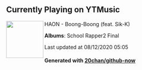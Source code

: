 ## Currently Playing on YTMusic

[<img align="left" width="100" src="https://lh3.googleusercontent.com/L1RvFYc2v1gq9BUVu5kgG2AdaekuP22fBAydkTZH1a_WE-3nEAjoF66gMVWi6ANBfcByD-PB8CQNCRH9dA">](https://music.youtube.com/channel/UCa6xaGioOMH9tlLNlPI7OMQ)

HAON - Boong-Boong (feat. Sik-K)

**Albums**: School Rapper2 Final

Last updated at 08/12/2020 05:05

#### Generated with [20chan/github-now](https://github.com/20chan/github-now)


<!--
**20chan/20chan** is a ✨ _special_ ✨ repository because its `README.md` (this file) appears on your GitHub profile.

Here are some ideas to get you started:

- 🔭 I’m currently working on ...
- 🌱 I’m currently learning ...
- 👯 I’m looking to collaborate on ...
- 🤔 I’m looking for help with ...
- 💬 Ask me about ...
- 📫 How to reach me: ...
- 😄 Pronouns: ...
- ⚡ Fun fact: ...
-->
